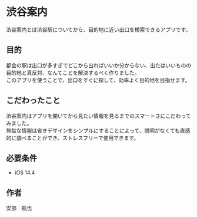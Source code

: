 # 渋谷案内

渋谷案内とは渋谷駅についてから、目的地に近い出口を検索できるアプリです。

## 目的

都会の駅は出口が多すぎでどこから出ればいいか分からない、出たはいいものの目的地と真反対、なんてことを解決するべく作りました。<br>
このアプリを使うことで、出口をすぐに探して、効率よく目的地を目指せます。

## こだわったこと

渋谷案内はアプリを開いてから見たい情報を見るまでのスマートさにこだわってみました。<br>無駄な情報は省きデザインをシンプルにすることによって、説明がなくても直感的に調べることができ、ストレスフリーで使用できます。

## 必要条件

* iOS 14.4

## 作者

安部　航也
